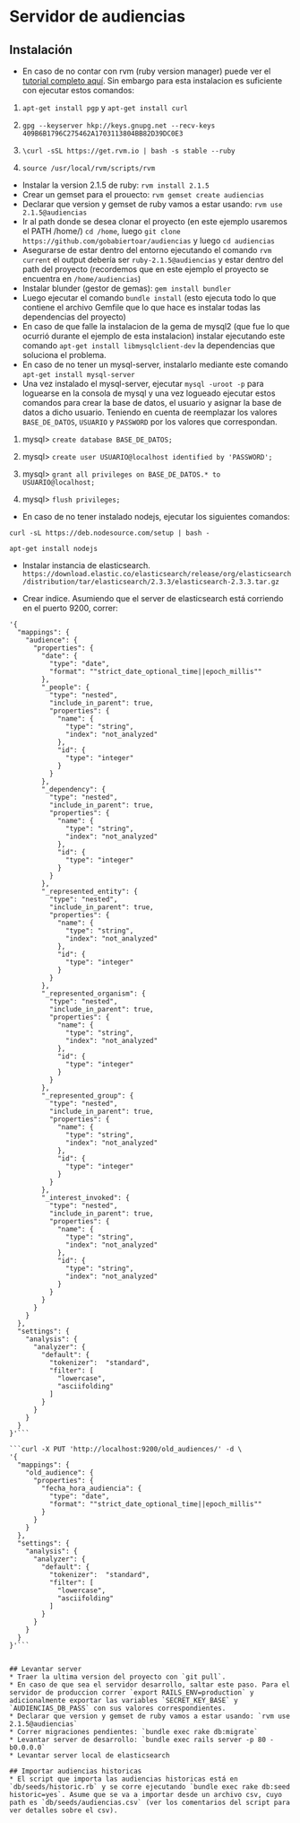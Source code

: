 # Servidor de audiencias

## Instalación

* En caso de no contar con rvm (ruby version manager) puede ver el [tutorial completo aquí](https://rvm.io/rvm/install). Sin embargo para esta instalacion es suficiente con ejecutar estos comandos:

1) `apt-get install pgp` y `apt-get install curl`

2) `gpg --keyserver hkp://keys.gnupg.net --recv-keys 409B6B1796C275462A1703113804BB82D39DC0E3`

3) `\curl -sSL https://get.rvm.io | bash -s stable --ruby`

4) `source /usr/local/rvm/scripts/rvm`

* Instalar la version 2.1.5 de ruby: `rvm install 2.1.5`
* Crear un gemset para el prouecto: `rvm gemset create audiencias`
* Declarar que version y gemset de ruby vamos a estar usando: `rvm use 2.1.5@audiencias`
* Ir al path donde se desea clonar el proyecto (en este ejemplo usaremos el PATH /home/) `cd /home`, luego `git clone https://github.com/gobabiertoar/audiencias` y luego `cd audiencias`
* Asegurarse de estar dentro del entorno ejecutando el comando `rvm current` el output debería ser `ruby-2.1.5@audiencias` y estar dentro del path del proyecto (recordemos que en este ejemplo el proyecto se encuentra en `/home/audiencias`)
* Instalar blunder (gestor de gemas): `gem install bundler`
* Luego ejecutar el comando `bundle install` (esto ejecuta todo lo que contiene el archivo Gemfile que lo que hace es instalar todas las dependencias del proyecto) 
* En caso de que falle la instalacion de la gema de mysql2 (que fue lo que ocurrió durante el ejemplo de esta instalacion) instalar ejecutando este comando `apt-get install libmysqlclient-dev` la dependencias que soluciona el problema.
* En caso de no tener un mysql-server, instalarlo mediante este comando `apt-get install mysql-server` 
* Una vez instalado el mysql-server, ejecutar `mysql -uroot -p` para loguearse en la consola de mysql y una vez logueado ejecutar estos comandos para crear la base de datos, el usuario y asignar la base de datos a dicho usuario. Teniendo en cuenta de reemplazar los valores `BASE_DE_DATOS`, `USUARIO` y `PASSWORD` por los valores que correspondan.

1) mysql> `create database BASE_DE_DATOS;`

2) mysql> `create user USUARIO@localhost identified by 'PASSWORD';`

3) mysql> `grant all privileges on BASE_DE_DATOS.* to USUARIO@localhost;`

4) mysql> `flush privileges;`


* En caso de no tener instalado nodejs, ejecutar los siguientes comandos:

`curl -sL https://deb.nodesource.com/setup | bash -`

`apt-get install nodejs`

* Instalar instancia de elasticsearch. `https://download.elastic.co/elasticsearch/release/org/elasticsearch/distribution/tar/elasticsearch/2.3.3/elasticsearch-2.3.3.tar.gz`

* Crear indice. Asumiendo que el server de elasticsearch está corriendo en el puerto 9200, correr:
```curl -X PUT 'http://localhost:9200/audiences/' -d \
'{
  "mappings": {
    "audience": {
      "properties": {
        "date": {
          "type": "date",
          "format": ""strict_date_optional_time||epoch_millis""
        },
        "_people": {
          "type": "nested",
          "include_in_parent": true,
          "properties": {
            "name": {
              "type": "string",
              "index": "not_analyzed"
            },
            "id": {
              "type": "integer"
            }
          }
        },
        "_dependency": {
          "type": "nested",
          "include_in_parent": true,
          "properties": {
            "name": {
              "type": "string",
              "index": "not_analyzed"
            },
            "id": {
              "type": "integer"
            }
          }
        },
        "_represented_entity": {
          "type": "nested",
          "include_in_parent": true,
          "properties": {
            "name": {
              "type": "string",
              "index": "not_analyzed"
            },
            "id": {
              "type": "integer"
            }
          }
        },
        "_represented_organism": {
          "type": "nested",
          "include_in_parent": true,
          "properties": {
            "name": {
              "type": "string",
              "index": "not_analyzed"
            },
            "id": {
              "type": "integer"
            }
          }
        },
        "_represented_group": {
          "type": "nested",
          "include_in_parent": true,
          "properties": {
            "name": {
              "type": "string",
              "index": "not_analyzed"
            },
            "id": {
              "type": "integer"
            }
          }
        },
        "_interest_invoked": {
          "type": "nested",
          "include_in_parent": true,
          "properties": {
            "name": {
              "type": "string",
              "index": "not_analyzed"
            },
            "id": {
              "type": "string",
              "index": "not_analyzed"
            }
          }
        }
      }
    } 
  },
  "settings": {
    "analysis": {
      "analyzer": {
        "default": {
          "tokenizer":  "standard",
          "filter": [
            "lowercase",
            "asciifolding"
          ]
        }
      }
    }
  }
}'```

```curl -X PUT 'http://localhost:9200/old_audiences/' -d \
'{
  "mappings": {
    "old_audience": {
      "properties": {
        "fecha_hora_audiencia": {
          "type": "date",
          "format": ""strict_date_optional_time||epoch_millis""          
        }
      }
    }
  },
  "settings": {
    "analysis": {
      "analyzer": {
        "default": {
          "tokenizer":  "standard",
          "filter": [
            "lowercase",
            "asciifolding"
          ]
        }
      }
    }
  }
}'```


## Levantar server
* Traer la ultima version del proyecto con `git pull`.
* En caso de que sea el servidor desarrollo, saltar este paso. Para el servidor de produccion correr `export RAILS_ENV=production` y adicionalmente exportar las variables `SECRET_KEY_BASE` y `AUDIENCIAS_DB_PASS` con sus valores correspondientes.
* Declarar que version y gemset de ruby vamos a estar usando: `rvm use 2.1.5@audiencias`
* Correr migraciones pendientes: `bundle exec rake db:migrate`
* Levantar server de desarrollo: `bundle exec rails server -p 80 -b0.0.0.0`
* Levantar server local de elasticsearch

## Importar audiencias historicas
* El script que importa las audiencias historicas está en `db/seeds/historic.rb` y se corre ejecutando `bundle exec rake db:seed historic=yes`. Asume que se va a importar desde un archivo csv, cuyo path es `db/seeds/audiencias.csv` (ver los comentarios del script para ver detalles sobre el csv).